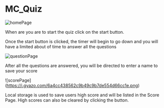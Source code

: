 # MC_Quiz

![homePage](https://i.gyazo.com/27acb43ccb45ebe911e2b33bc539caf5.png)

When are you are to start the quiz click on the start button.

Once the start button is clicked, the timer will begin to go down and you will have a limited about of time to answer all the questions

![questionPage](https://i.gyazo.com/bdd1c1a298eb2d6674a84f6ba3d850c8.png)

After all the questions are answered, you will be directed to enter a name to save your score

![scorePage] (https://i.gyazo.com/6a4cc438562c9b49c9b7de554d66cc1e.png)

Local storage is used to save users high score and will be listed in the Score Page. High scores can also be cleared by clicking the button.




